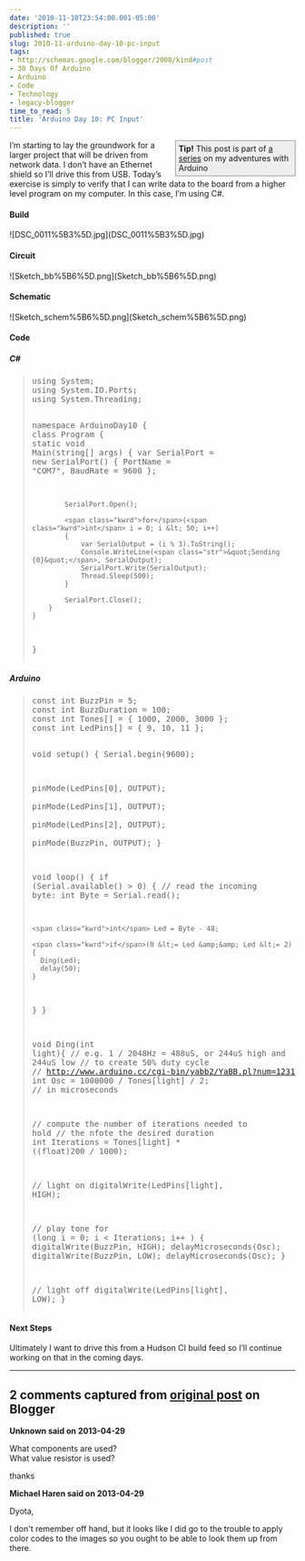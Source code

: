 ```yaml
---
date: '2010-11-10T23:54:00.001-05:00'
description: ''
published: true
slug: 2010-11-arduino-day-10-pc-input
tags:
- http://schemas.google.com/blogger/2008/kind#post
- 30 Days Of Arduino
- Arduino
- Code
- Technology
- legacy-blogger
time_to_read: 5
title: 'Arduino Day 10: PC Input'
---
```


<div style="border-bottom: #888 1px solid; border-left: #888 1px solid; padding-bottom: 5px; background-color: #eee; margin: 0px auto; padding-left: 5px; width: 200px; padding-right: 5px; float: right; border-top: #888 1px solid; border-right: #888 1px solid; padding-top: 5px;"><strong>Tip!</strong> This post is part of <a href="http://blog.wassupy.com/search/label/30%20Days%20Of%20Arduino">a series</a> on my adventures with Arduino</div>
<p>I’m starting to lay the groundwork for a larger project that will be driven from network data. I don’t have an Ethernet shield so I’ll drive this from USB. Today’s exercise is simply to verify that I can write data to the board from a higher level program on my computer. In this case, I’m using C#.</p>  <p align="center" style="clear: both;"></p>  <h4>Build</h4>
<p>![DSC_0011%5B3%5D.jpg](DSC_0011%5B3%5D.jpg)</p>  <h4>Circuit</h4>
<p>![Sketch_bb%5B6%5D.png](Sketch_bb%5B6%5D.png)</p>  <h4>Schematic</h4>
<p>![Sketch_schem%5B6%5D.png](Sketch_schem%5B6%5D.png)</p>  <h4>Code</h4>  <h5>C#</h5>
<blockquote>   <pre class="csharpcode"><span class="kwrd">using</span> System;
<span class="kwrd">using</span> System.IO.Ports;
<span class="kwrd">using</span> System.Threading;

<span class="kwrd">namespace</span> ArduinoDay10
{
    <span class="kwrd">class</span> Program
    {
        <span class="kwrd">static</span> <span class="kwrd">void</span> Main(<span class="kwrd">string</span>[] args)
        {
            var SerialPort = <span class="kwrd">new</span> SerialPort()
            {
                PortName = <span class="str">&quot;COM7&quot;</span>,
                BaudRate = 9600
            };

            SerialPort.Open();

            <span class="kwrd">for</span>(<span class="kwrd">int</span> i = 0; i &lt; 50; i++)
            {
                var SerialOutput = (i % 3).ToString();
                Console.WriteLine(<span class="str">&quot;Sending {0}&quot;</span>, SerialOutput);
                SerialPort.Write(SerialOutput);
                Thread.Sleep(500);
            }

            SerialPort.Close();
        }
    }
}</pre>
</blockquote>

<h5>Arduino</h5>

<blockquote>
  <pre class="csharpcode"><span class="kwrd">const</span> <span class="kwrd">int</span> BuzzPin = 5;
<span class="kwrd">const</span> <span class="kwrd">int</span> BuzzDuration = 100; 
<span class="kwrd">const</span> <span class="kwrd">int</span> Tones[] = { 1000, 2000, 3000 };
<span class="kwrd">const</span> <span class="kwrd">int</span> LedPins[] = { 9, 10, 11 };

<span class="kwrd">void</span> setup() {
  Serial.begin(9600);

  pinMode(LedPins[0], OUTPUT);    
  pinMode(LedPins[1], OUTPUT);    
  pinMode(LedPins[2], OUTPUT);    
  pinMode(BuzzPin, OUTPUT);
}

<span class="kwrd">void</span> loop() {
  <span class="kwrd">if</span> (Serial.available() &gt; 0) {
    <span class="rem">// read the incoming byte:</span>
    <span class="kwrd">int</span> Byte = Serial.read();
    
    <span class="kwrd">int</span> Led = Byte - 48;
    
    <span class="kwrd">if</span>(0 &lt;= Led &amp;&amp; Led &lt;= 2){
      Ding(Led);
      delay(50);
    }
  }
}

<span class="kwrd">void</span> Ding(<span class="kwrd">int</span> light){
  <span class="rem">// e.g. 1 / 2048Hz = 488uS, or 244uS high and 244uS low</span>
  <span class="rem">// to create 50% duty cycle</span>
  <span class="rem">// http://www.arduino.cc/cgi-bin/yabb2/YaBB.pl?num=1231194692</span>
  <span class="kwrd">int</span> Osc = 1000000 / Tones[light] / 2; <span class="rem">// in microseconds</span>
  
  <span class="rem">// compute the number of iterations needed to hold</span>
  <span class="rem">// the nfote the desired duration</span>
  <span class="kwrd">int</span> Iterations = Tones[light] * ((<span class="kwrd">float</span>)200 / 1000);
  
  <span class="rem">// light on</span>
  digitalWrite(LedPins[light], HIGH);
  
  <span class="rem">// play tone</span>
  <span class="kwrd">for</span> (<span class="kwrd">long</span> i = 0; i &lt; Iterations; i++ )
  {
      digitalWrite(BuzzPin, HIGH);
      delayMicroseconds(Osc);
      digitalWrite(BuzzPin, LOW);
      delayMicroseconds(Osc);
  }  
  
  <span class="rem">// light off</span>
  digitalWrite(LedPins[light], LOW);
}</pre>
</blockquote>

<h4>Next Steps</h4>





<p>Ultimately I want to drive this from a Hudson CI build feed so I’ll continue working on that in the coming days. </p>

---

## 2 comments captured from [original post](https://blog.wassupy.com/2010/11/arduino-day-10-pc-input.html) on Blogger

**Unknown said on 2013-04-29**

What components are used?<br />What value resistor is used?

thanks

**Michael Haren said on 2013-04-29**

Dyota,

I don't remember off hand, but it looks like I did go to the trouble to apply color codes to the images so you ought to be able to look them up from there.

